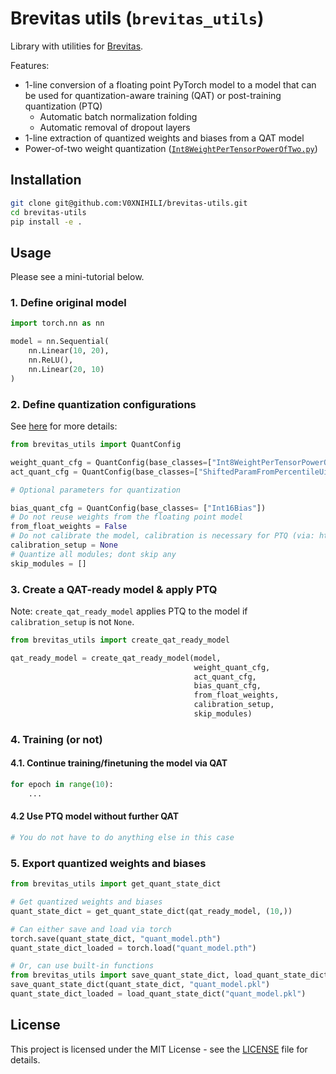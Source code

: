 # Brevitas utils (`brevitas_utils`)

Library with utilities for [Brevitas](https://github.com/Xilinx/brevitas/).

Features:

- 1-line conversion of a floating point PyTorch model to a model that can be used for quantization-aware training (QAT) or post-training quantization (PTQ)
  - Automatic batch normalization folding
  - Automatic removal of dropout layers
- 1-line extraction of quantized weights and biases from a QAT model
- Power-of-two weight quantization ([`Int8WeightPerTensorPowerOfTwo.py`](brevitas_utils/custom_quantizers/Int8WeightPerTensorPowerOfTwo.py))

## Installation

```bash
git clone git@github.com:V0XNIHILI/brevitas-utils.git
cd brevitas-utils
pip install -e .
```

## Usage

Please see a mini-tutorial below.

### 1. Define original model

```python
import torch.nn as nn

model = nn.Sequential(
    nn.Linear(10, 20),
    nn.ReLU(),
    nn.Linear(20, 10)
)
```

### 2. Define quantization configurations

See [here](https://xilinx.github.io/brevitas/tutorials/tvmcon2021.html#Inheriting-from-a-quantizer) for more details:

```python
from brevitas_utils import QuantConfig

weight_quant_cfg = QuantConfig(base_classes=["Int8WeightPerTensorPowerOfTwo"], kwargs={"bit_width": 4, "narrow_range": False})
act_quant_cfg = QuantConfig(base_classes=["ShiftedParamFromPercentileUintQuant"], kwargs={"bit_width": 4, "collect_stats_steps": 1500})

# Optional parameters for quantization

bias_quant_cfg = QuantConfig(base_classes= ["Int16Bias"])
# Do not reuse weights from the floating point model
from_float_weights = False
# Do not calibrate the model, calibration is necessary for PTQ (via: https://xilinx.github.io/brevitas/tutorials/tvmcon2021.html#Calibration-based-post-training-quantization)
calibration_setup = None
# Quantize all modules; dont skip any
skip_modules = []
```

### 3. Create a QAT-ready model & apply PTQ

Note: `create_qat_ready_model` applies PTQ to the model if `calibration_setup` is not `None`.

```python
from brevitas_utils import create_qat_ready_model

qat_ready_model = create_qat_ready_model(model,
                                         weight_quant_cfg,
                                         act_quant_cfg,
                                         bias_quant_cfg,
                                         from_float_weights,
                                         calibration_setup,
                                         skip_modules)
```

### 4. Training (or not)


#### 4.1. Continue training/finetuning the model via QAT

```python
for epoch in range(10):
    ...
```

#### 4.2 Use PTQ model without further QAT

```python
# You do not have to do anything else in this case
```

### 5. Export quantized weights and biases

```python
from brevitas_utils import get_quant_state_dict

# Get quantized weights and biases
quant_state_dict = get_quant_state_dict(qat_ready_model, (10,))

# Can either save and load via torch
torch.save(quant_state_dict, "quant_model.pth")
quant_state_dict_loaded = torch.load("quant_model.pth")

# Or, can use built-in functions
from brevitas_utils import save_quant_state_dict, load_quant_state_dict 
save_quant_state_dict(quant_state_dict, "quant_model.pkl")
quant_state_dict_loaded = load_quant_state_dict("quant_model.pkl")
```

## License

This project is licensed under the MIT License - see the [LICENSE](LICENSE) file for details.
